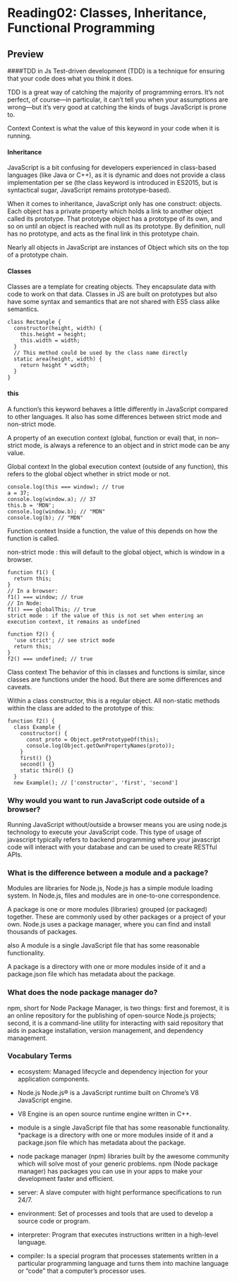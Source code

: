 # Reading02: Classes, Inheritance, Functional Programming

## Preview

####TDD in Js
Test-driven development (TDD) is a technique for ensuring that your code does what you think it does.

TDD is a great way of catching the majority of programming errors. It’s not perfect, of course—in particular, it can’t tell you when your assumptions are wrong—but it’s very good at catching the kinds of bugs JavaScript is prone to.

Context
Context is what the value of this keyword in your code when it is running.

#### Inheritance

JavaScript is a bit confusing for developers experienced in class-based languages (like Java or C++), as it is dynamic and does not provide a class implementation per se (the class keyword is introduced in ES2015, but is syntactical sugar, JavaScript remains prototype-based).

When it comes to inheritance, JavaScript only has one construct: objects. Each object has a private property which holds a link to another object called its prototype. That prototype object has a prototype of its own, and so on until an object is reached with null as its prototype. By definition, null has no prototype, and acts as the final link in this prototype chain.

Nearly all objects in JavaScript are instances of Object which sits on the top of a prototype chain.

#### Classes

Classes are a template for creating objects. They encapsulate data with code to work on that data. Classes in JS are built on prototypes but also have some syntax and semantics that are not shared with ES5 class alike semantics.

```
class Rectangle {
  constructor(height, width) {
    this.height = height;
    this.width = width;
  }
  // This method could be used by the class name directly
  static area(height, width) {
    return height * width;
  }
}
```

#### this

A function’s this keyword behaves a little differently in JavaScript compared to other languages. It also has some differences between strict mode and non-strict mode.

A property of an execution context (global, function or eval) that, in non–strict mode, is always a reference to an object and in strict mode can be any value.

Global context
In the global execution context (outside of any function), this refers to the global object whether in strict mode or not.

```
console.log(this === window); // true
a = 37;
console.log(window.a); // 37
this.b = 'MDN';
console.log(window.b); // "MDN"
console.log(b); // "MDN"
```

Function context
Inside a function, the value of this depends on how the function is called.

non-strict mode : this will default to the global object, which is window in a browser.

```
function f1() {
  return this;
}
// In a browser:
f1() === window; // true
// In Node:
f1() === globalThis; // true
strict mode : if the value of this is not set when entering an execution context, it remains as undefined

function f2() {
  'use strict'; // see strict mode
  return this;
}
f2() === undefined; // true
```

Class context
The behavior of this in classes and functions is similar, since classes are functions under the hood. But there are some differences and caveats.

Within a class constructor, this is a regular object. All non-static methods within the class are added to the prototype of this:

```
function f2() {
  class Example {
    constructor() {
      const proto = Object.getPrototypeOf(this);
      console.log(Object.getOwnPropertyNames(proto));
    }
    first() {}
    second() {}
    static third() {}
  }
  new Example(); // ['constructor', 'first', 'second']
```

### Why would you want to run JavaScript code outside of a browser?

Running JavaScript without/outside a browser means you are using node.js technology to execute your JavaScript code. This type of usage of javascript typically refers to backend programming where your javascript code will interact with your database and can be used to create RESTful APIs.

### What is the difference between a module and a package?

Modules are libraries for Node.js, Node.js has a simple module loading system. In Node.js, files and modules are in one-to-one correspondence.

A package is one or more modules (libraries) grouped (or packaged) together. These are commonly used by other packages or a project of your own. Node.js uses a package manager, where you can find and install thousands of packages.

also
A module is a single JavaScript file that has some reasonable functionality.

A package is a directory with one or more modules inside of it and a package.json file which has metadata about the package.

### What does the node package manager do?

npm, short for Node Package Manager, is two things: first and foremost, it is an online repository for the publishing of open-source Node.js projects; second, it is a command-line utility for interacting with said repository that aids in package installation, version management, and dependency management.

### Vocabulary Terms

- ecosystem: Managed lifecycle and dependency injection for your application components.
- Node.js Node.js® is a JavaScript runtime built on Chrome’s V8 JavaScript engine.
- V8 Engine is an open source runtime engine written in C++.
- module is a single JavaScript file that has some reasonable functionality.
  \*package is a directory with one or more modules inside of it and a package.json file which has metadata about the package.
- node package manager (npm) libraries built by the awesome community which will solve most of your generic problems. npm (Node package manager) has packages you can use in your apps to make your development faster and efficient.
- server: A slave computer with hight performance specifications to run 24/7.

- environment: Set of processes and tools that are used to develop a source code or program.

- interpreter: Program that executes instructions written in a high-level language.

- compiler: Is a special program that processes statements written in a particular programming language and turns them into machine language or “code” that a computer’s processor uses.
